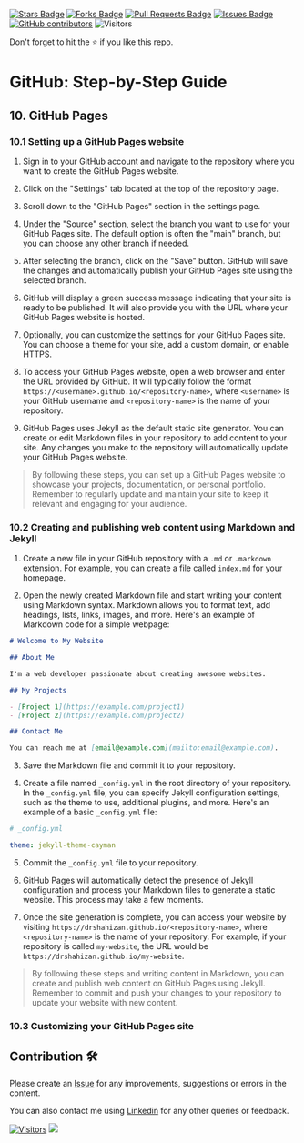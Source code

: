 <a href="https://github.com/drshahizan/learn-github/stargazers"><img src="https://img.shields.io/github/stars/drshahizan/learn-github" alt="Stars Badge"/></a>
<a href="https://github.com/drshahizan/learn-github/network/members"><img src="https://img.shields.io/github/forks/drshahizan/learn-github" alt="Forks Badge"/></a>
<a href="https://github.com/drshahizan/learn-github/pulls"><img src="https://img.shields.io/github/issues-pr/drshahizan/learn-github" alt="Pull Requests Badge"/></a>
<a href="https://github.com/drshahizan/learn-github/issues"><img src="https://img.shields.io/github/issues/drshahizan/learn-github" alt="Issues Badge"/></a>
<a href="https://github.com/drshahizan/learn-github/graphs/contributors"><img alt="GitHub contributors" src="https://img.shields.io/github/contributors/drshahizan/learn-github?color=2b9348"></a>
![Visitors](https://api.visitorbadge.io/api/visitors?path=https%3A%2F%2Fgithub.com%2Fdrshahizan%2Flearn-github&labelColor=%23d9e3f0&countColor=%23697689&style=flat)

Don't forget to hit the :star: if you like this repo.

# GitHub: Step-by-Step Guide

## 10. GitHub Pages

### 10.1 Setting up a GitHub Pages website

1. Sign in to your GitHub account and navigate to the repository where you want to create the GitHub Pages website.

2. Click on the "Settings" tab located at the top of the repository page.

3. Scroll down to the "GitHub Pages" section in the settings page.

4. Under the "Source" section, select the branch you want to use for your GitHub Pages site. The default option is often the "main" branch, but you can choose any other branch if needed.

5. After selecting the branch, click on the "Save" button. GitHub will save the changes and automatically publish your GitHub Pages site using the selected branch.

6. GitHub will display a green success message indicating that your site is ready to be published. It will also provide you with the URL where your GitHub Pages website is hosted.

7. Optionally, you can customize the settings for your GitHub Pages site. You can choose a theme for your site, add a custom domain, or enable HTTPS.

8. To access your GitHub Pages website, open a web browser and enter the URL provided by GitHub. It will typically follow the format `https://<username>.github.io/<repository-name>`, where `<username>` is your GitHub username and `<repository-name>` is the name of your repository.

9. GitHub Pages uses Jekyll as the default static site generator. You can create or edit Markdown files in your repository to add content to your site. Any changes you make to the repository will automatically update your GitHub Pages website.

> By following these steps, you can set up a GitHub Pages website to showcase your projects, documentation, or personal portfolio. Remember to regularly update and maintain your site to keep it relevant and engaging for your audience.

### 10.2 Creating and publishing web content using Markdown and Jekyll

1. Create a new file in your GitHub repository with a `.md` or `.markdown` extension. For example, you can create a file called `index.md` for your homepage.

2. Open the newly created Markdown file and start writing your content using Markdown syntax. Markdown allows you to format text, add headings, lists, links, images, and more. Here's an example of Markdown code for a simple webpage:

```markdown
# Welcome to My Website

## About Me

I'm a web developer passionate about creating awesome websites.

## My Projects

- [Project 1](https://example.com/project1)
- [Project 2](https://example.com/project2)

## Contact Me

You can reach me at [email@example.com](mailto:email@example.com).
```

3. Save the Markdown file and commit it to your repository.

4. Create a file named `_config.yml` in the root directory of your repository. In the `_config.yml` file, you can specify Jekyll configuration settings, such as the theme to use, additional plugins, and more. Here's an example of a basic `_config.yml` file:

```yaml
# _config.yml

theme: jekyll-theme-cayman
```

5. Commit the `_config.yml` file to your repository.

6. GitHub Pages will automatically detect the presence of Jekyll configuration and process your Markdown files to generate a static website. This process may take a few moments.

7. Once the site generation is complete, you can access your website by visiting `https://drshahizan.github.io/<repository-name>`, where `<repository-name>` is the name of your repository. For example, if your repository is called `my-website`, the URL would be `https://drshahizan.github.io/my-website`.

> By following these steps and writing content in Markdown, you can create and publish web content on GitHub Pages using Jekyll. Remember to commit and push your changes to your repository to update your website with new content.

### 10.3 Customizing your GitHub Pages site

## Contribution 🛠️
Please create an [Issue](https://github.com/drshahizan/learn-github/issues) for any improvements, suggestions or errors in the content.

You can also contact me using [Linkedin](https://www.linkedin.com/in/drshahizan/) for any other queries or feedback.

[![Visitors](https://api.visitorbadge.io/api/visitors?path=https%3A%2F%2Fgithub.com%2Fdrshahizan&labelColor=%23697689&countColor=%23555555&style=plastic)](https://visitorbadge.io/status?path=https%3A%2F%2Fgithub.com%2Fdrshahizan)
![](https://hit.yhype.me/github/profile?user_id=81284918)
